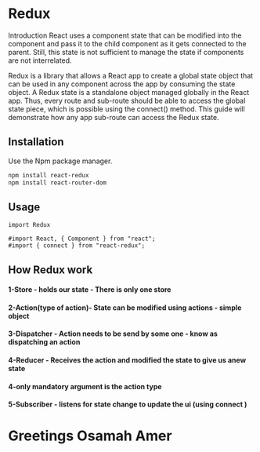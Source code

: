 # Redux

Introduction
React uses a component state that can be modified into the component and pass it to the child component as it gets connected to the parent. Still, this state is not sufficient to manage the state if components are not interrelated.

Redux is a library that allows a React app to create a global state object that can be used in any component across the app by consuming the state object. A Redux state is a standalone object managed globally in the React app. Thus, every route and sub-route should be able to access the global state piece, which is possible using the connect() method. This guide will demonstrate how any app sub-route can access the Redux state.

## Installation

Use the Npm package manager.

```bash
npm install react-redux
npm install react-router-dom
```

## Usage

```ReactJs
import Redux

#import React, { Component } from "react";
#import { connect } from "react-redux";

```

## How Redux work 

 
#### 1-Store - holds our state - There is only one store
#### 2-Action(type of action)- State can be modified using actions - simple object
#### 3-Dispatcher - Action needs to be send by some one - know as dispatching an action
#### 4-Reducer - Receives the action and modified the state to give us anew state
#### 4-only mandatory argument is the action type
#### 5-Subscriber - listens for state change to update the ui (using connect )
# Greetings Osamah Amer 
